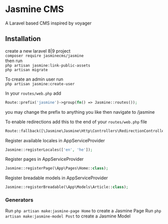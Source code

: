 # Jasmine CMS
A Laravel based CMS inspired by voyager

## Installation
create a new laravel 8|9 project  
`composer require jasminecms/jasmine`  
then run  
`php artisan jasmine:link-public-assets`  
`php artisan migrate`  

To create an admin user run  
`php artisan jasmine:create-user`

In your `routes/web.php` add
```php
Route::prefix('jasmine')->group(fn() => Jasmine::routes());
``` 

you may change the prefix to anything you like
then navigate to /jasmine  

To enable redirections add this to the end of your `routes/web.php` file 
```php
Route::fallback([\Jasmine\Jasmine\Http\Controllers\RedirectionController::class, 'redirect']);
```

Register available locales in AppServiceProvider
```php
Jasmine::registerLocales(['en', 'he']);
```

Register pages in AppServiceProvider
```php
Jasmine::registerPage(\App\Pages\Home::class);
```

Register breadable models in AppServiceProvider
```php
Jasmine::registerBreadable(\App\Models\Article::class);
```

### Generators
Run `php artisan make:jasmine-page Home` to create a Jasmine Page 
Run `php artisan make:jasmine-model Post` to create a Jasmine Model 